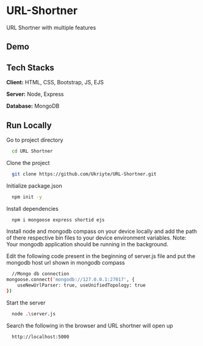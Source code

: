 # URL-Shortner

URL Shortner with multiple features 

## Demo


## Tech Stacks

**Client:** HTML, CSS, Bootstrap, JS, EJS

**Server:** Node, Express

**Database:** MongoDB

## Run Locally

Go to project directory

```bash
  cd URL Shortner
```

Clone the project

```bash
  git clone https://github.com/Ukriyte/URL-Shortner.git
```

Initialize package.json

```bash
  npm init -y
```

Install dependencies

```bash
  npm i mongoose express shortid ejs
```

Install node and mongodb compass on your device locally and add the path of there respective bin files to your device environment variables.
Note: Your mongodb application should be running in the background.

Edit the following code present in the beginning of server.js file and put the mongodb host url shown in mongodb compass

```bash
  //Mongo db connection
mongoose.connect('mongodb://127.0.0.1:27017', {
    useNewUrlParser: true, useUnifiedTopology: true
})

```
Start the server

```bash
  node .\server.js
```

Search the following in the browser and URL shortner will open up

```bash
  http://localhost:5000
```
